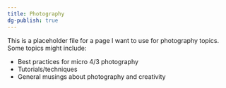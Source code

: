 ```yaml
---
title: Photography
dg-publish: true
---
```


This is a placeholder file for a page I want to use for photography topics. Some topics might include: 

- Best practices for micro 4/3 photography
- Tutorials/techniques
- General musings about photography and creativity
